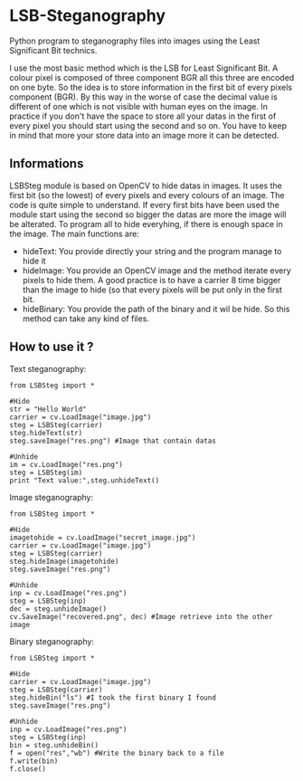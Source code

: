 LSB-Steganography
=================

Python program to steganography files into images using the Least Significant Bit technics.

I use the most basic method which is the LSB for Least Significant Bit. A colour pixel is composed of three component BGR all this three are encoded on one byte. So the idea is to store information in the first bit of every pixels component (BGR). By this way in the worse of case the decimal value is different of one which is not visible with human eyes on the image. In practice if you don't have the space to store all your datas in the first of every pixel you should start using the second and so on. You have to keep in mind that more your store data into an image more it can be detected.


Informations
--------------

LSBSteg module is based on OpenCV to hide datas in images. It uses the first bit (so the lowest) of every pixels and every colours
of an image. The code is quite simple to understand. If every first bits have been used the module start using the second so bigger the datas are more the image will be alterated.
To program all to hide everyhing, if there is enough space in the image. The main functions are:

* hideText: You provide directly your string and the program manage to hide it
* hideImage: You provide an OpenCV image and the method iterate every pixels to hide them. A good practice is to have a carrier 8 time bigger than the image to hide (so that every pixels will be put only in the first bit.
* hideBinary: You provide the path of the binary and it wil be hide. So this method can take any kind of files.

How to use it ?
---------------

Text steganography:

    from LSBSteg import *

    #Hide
    str = "Hello World"
    carrier = cv.LoadImage("image.jpg")
    steg = LSBSteg(carrier)
    steg.hideText(str)
    steg.saveImage("res.png") #Image that contain datas

    #Unhide    
    im = cv.LoadImage("res.png")
    steg = LSBSteg(im)
    print "Text value:",steg.unhideText()

Image steganography:

    from LSBSteg import *

    #Hide
    imagetohide = cv.LoadImage("secret_image.jpg")
    carrier = cv.LoadImage("image.jpg")
    steg = LSBSteg(carrier)
    steg.hideImage(imagetohide)
    steg.saveImage("res.png")

    #Unhide
    inp = cv.LoadImage("res.png")
    steg = LSBSteg(inp)
    dec = steg.unhideImage()
    cv.SaveImage("recovered.png", dec) #Image retrieve into the other image

Binary steganography:

    from LSBSteg import *

    #Hide
    carrier = cv.LoadImage("image.jpg")
    steg = LSBSteg(carrier)
    steg.hideBin("ls") #I took the first binary I found
    steg.saveImage("res.png")

    #Unhide
    inp = cv.LoadImage("res.png")
    steg = LSBSteg(inp)
    bin = steg.unhideBin()
    f = open("res","wb") #Write the binary back to a file
    f.write(bin)
    f.close()
